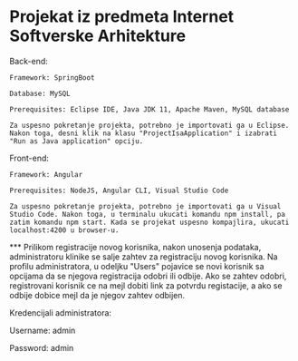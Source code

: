 # Projekat iz predmeta Internet Softverske Arhitekture

Back-end:

    Framework: SpringBoot
    
    Database: MySQL
    
    Prerequisites: Eclipse IDE, Java JDK 11, Apache Maven, MySQL database 

    Za uspesno pokretanje projekta, potrebno je importovati ga u Eclipse. Nakon toga, desni klik na klasu "ProjectIsaApplication" i izabrati "Run as Java application" opciju.
 
Front-end:

    Framework: Angular
    
    Prerequisites: NodeJS, Angular CLI, Visual Studio Code
    
    Za uspesno pokretanje projekta, potrebno je importovati ga u Visual Studio Code. Nakon toga, u terminalu ukucati komandu npm install, pa zatim komandu npm start. Kada se projekat uspesno kompajlira, ukucati localhost:4200 u browser-u.

*** Prilikom registracije novog korisnika, nakon unosenja podataka, administratoru klinike se salje zahtev za registraciju novog korisnika. Na profilu administratora, u odeljku "Users" pojavice se novi korisnik sa opcijama da se njegova registracija odobri ili odbije. Ako se zahtev odobri, registrovani korisnik ce na mejl dobiti link za potvrdu registacije, a ako se odbije dobice mejl da je njegov zahtev odbijen.

Kredencijali administratora:

Username: admin

Password: admin
